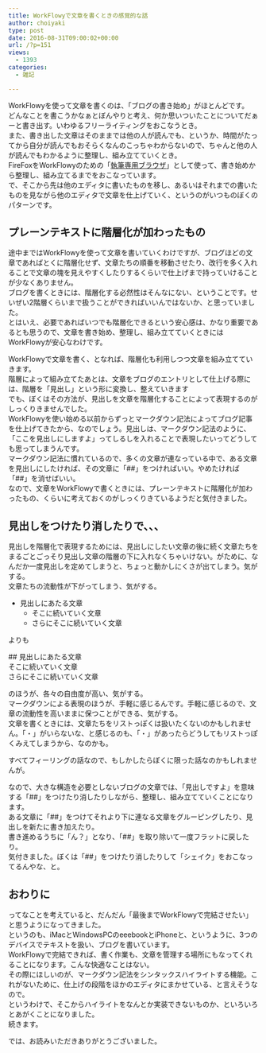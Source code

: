 ```yaml
---
title: WorkFlowyで文章を書くときの感覚的な話
author: choiyaki
type: post
date: 2016-08-31T09:00:02+00:00
url: /?p=151
views:
  - 1393
categories:
  - 雑記

---
```

WorkFlowyを使って文章を書くのは、「ブログの書き始め」がほとんどです。  
どんなことを書こうかなぁとぼんやりと考え、何か思いついたことについてだぁーと書き出す。いわゆるフリーライティングをおこなうとき。  
また、書き出した文章はそのままでは他の人が読んでも、というか、時間がたってから自分が読んでもおそらくなんのこっちゃわからないので、ちゃんと他の人が読んでもわかるように整理し、組み立てていくとき。  
FireFoxをWorkFlowyのための「[執筆専用ブラウザ][1]」として使って、書き始めから整理し、組み立てるまでをおこなっています。  
で、そこから先は他のエディタに書いたものを移し、あるいはそれまでの書いたものを見ながら他のエディタで文章を仕上げていく、というのがいつものぼくのパターンです。

## プレーンテキストに階層化が加わったもの

途中まではWorkFlowyを使って文章を書いていくわけですが、ブログほどの文章であればとくに階層化せず、文章たちの順番を移動させたり、改行を多く入れることで文章の塊を見えやすくしたりするくらいで仕上げまで持っていけることが少なくありません。  
ブログを書くときには、階層化する必然性はそんなにない、ということです。せいぜい2階層くらいまで扱うことができればいいんではないか、と思っていました。  
とはいえ、必要であればいつでも階層化できるという安心感は、かなり重要であるとも思うので、文章を書き始め、整理し、組み立てていくときにはWorkFlowyが安心なわけです。

WorkFlowyで文章を書く、となれば、階層化も利用しつつ文章を組み立てていきます。  
階層によって組み立てたあとは、文章をブログのエントリとして仕上げる際には、階層を「見出し」という形に変換し、整えていきます  
でも、ぼくはその方法が、見出しを文章を階層化することによって表現するのがしっくりきませんでした。  
WorkFlowyを使い始める以前からずっとマークダウン記法によってブログ記事を仕上げてきたから、なのでしょう。見出しは、マークダウン記法のように、「ここを見出しにしますよ」ってしるしを入れることで表現したいってどうしても思ってしまうんです。  
マークダウン記法に慣れているので、多くの文章が連なっている中で、ある文章を見出しにしたければ、その文章に「##」をつければいい。やめたければ「##」を消せばいい。  
なので、文章をWorkFlowyで書くときには、プレーンテキストに階層化が加わったもの、くらいに考えておくのがしっくりきているようだと気付きました。

## 見出しをつけたり消したりで、、、

見出しを階層化で表現するためには、見出しにしたい文章の後に続く文章たちをまるごとごっそり見出し文章の階層の下に入れなくちゃいけない。がために、なんだか一度見出しを定めてしまうと、ちょっと動かしにくさが出てしまう。気がする。  
文章たちの流動性が下がってしまう、気がする。

  * 見出しにあたる文章 
      * そこに続いていく文章
      * さらにそこに続いていく文章

よりも

\## 見出しにあたる文章  
そこに続いていく文章  
さらにそこに続いていく文章

のほうが、各々の自由度が高い、気がする。  
マークダウンによる表現のほうが、手軽に感じるんです。手軽に感じるので、文章の流動性を高いままに保つことができる、気がする。  
文章を書くときには、文章たちをリストっぽくは扱いたくないのかもしれません。「・」がいらないな、と感じるのも、「・」があったらどうしてもリストっぽくみえてしまうから、なのかも。

すべてフィーリングの話なので、もしかしたらぼくに限った話なのかもしれませんが。

なので、大きな構造を必要としないブログの文章では、「見出しですよ」を意味する「##」をつけたり消したりしながら、整理し、組み立てていくことになります。  
ある文章に「##」をつけてそれより下に連なる文章をグルーピングしたり、見出しを新たに書き加えたり。  
書き進めるうちに「ん？」となり、「##」を取り除いて一度フラットに戻したり。  
気付きました。ぼくは「##」をつけたり消したりして「シェイク」をおこなってるんやな、と。

## おわりに

ってなことを考えていると、だんだん「最後までWorkFlowyで完結させたい」と思うようになってきました。  
というのも、iMacとWindowsPCのeeebookとiPhoneと、というように、3つのデバイスでテキストを扱い、ブログを書いています。  
WorkFlowyで完結できれば、書く作業も、文章を管理する場所にもなってくれることになります。こんな快適なことはない。  
その際にほしいのが、マークダウン記法をシンタックスハイライトする機能。これがないために、仕上げの段階をほかのエディタにまかせている、と言えそうなので。  
というわけで、そこからハイライトをなんとか実装できないものか、といろいろとあがくことになりました。  
続きます。

では、お読みいただきありがとうございました。

 [1]: https://choiyaki.com/?p=106
